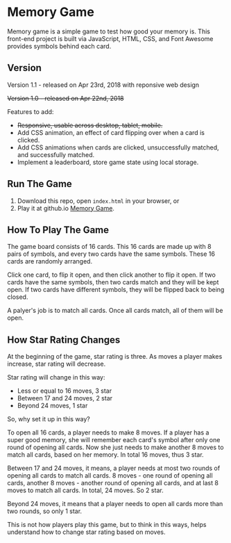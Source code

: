 # Memory Game
Memory game is a simple game to test how good your memory is.  This front-end project is built via JavaScript, HTML, CSS, and Font Awesome provides symbols behind each card.

## Version
Version 1.1 - released on Apr 23rd, 2018 with reponsive web design

~~Version 1.0 - released on Apr 22nd, 2018~~

Features to add:
* ~~Responsive, usable across desktop, tablet, mobile.~~
* Add CSS animation, an effect of card flipping over when a card is clicked.
* Add CSS animations when cards are clicked, unsuccessfully matched, and successfully matched.
* Implement a leaderboard, store game state using local storage.

## Run The Game
1. Download this repo, open `index.html` in your browser, or
2. Play it at github.io [Memory Game](https://eqlz.github.io/memory-game/).

## How To Play The Game
The game board consists of 16 cards.  This 16 cards are made up with 8 pairs of symbols, and every two cards have the same symbols.  These 16 cards are randomly arranged.

Click one card, to flip it open, and then click another to flip it open.  If two cards have the same symbols, then two cards match and they will be kept open.  If two cards have different symbols,  they will be flipped back to being closed.

A palyer's job is to match all cards.  Once all cards match, all of them will be open.

## How Star Rating Changes
At the beginning of the game, star rating is three.  As moves a player makes increase, star rating will decrease.

Star rating will change in this way:
* Less or equal to 16 moves, 3 star
* Between 17 and 24 moves, 2 star
* Beyond 24 moves, 1 star 

So, why set it up in this way?

To open all 16 cards, a player needs to make 8 moves.  If a player has a super good memory, she will remember each card's symbol after only one round of opening all cards. Now she just needs to make another 8 moves to match all cards, based on her memory.  In total 16 moves, thus 3 star.

Between 17 and 24 moves, it means, a player needs at most two rounds of opening all cards to match all cards. 8 moves - one round of opening all cards, another 8 moves - another round of opening all cards, and at last 8 moves to match all cards. In total, 24 moves.  So 2 star.

Beyond 24 moves, it means that a player needs to open all cards more than two rounds, so only 1 star.

This is not how players play this game, but to think in this ways, helps understand how to change star rating based on moves.